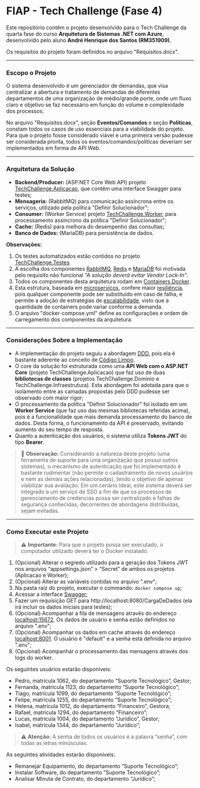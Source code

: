 # FIAP - Tech Challenge (Fase 4)

Este repositório contêm o projeto desenvolvido para o Tech Challenge da quarta fase do curso **Arquitetura de Sistemas .NET com Azure**, desenvolvido pelo aluno **André Henrique dos Santos (RM351909)**.

Os requisitos do projeto foram definidos no arquivo "Requisitos.docx".

---

### Escopo o Projeto

O sistema desenvolvido é um gerenciador de demandas, que visa centralizar a abertura e tratamento de demandas de diferentes departamentos de uma organização de médio/grande porte, onde um fluxo claro e objetivo se faz necessário em função do volume e complexidade dos processos.

No arquivo "Requisitos.docx", seção **Eventos/Comandos** e seção **Políticas**, constam todos os casos de uso essenciais para a viabilidade do projeto.
Para que o projeto fosse considerado viável e uma primeira versão pudesse ser considerada pronta, todos os eventos/comandos/políticas deveriam ser implementados em forma de API Web.

---

### Arquitetura da Solução

- **Backend/Producer:** (ASP.NET Core Web API) projeto <u>TechChallenge.Aplicacao</u>, que contêm uma interface Swagger para testes;
- **Mensageria:** (RabbitMQ) para comunicação assíncrona entre os serviços, utilizado pela política "Definir Solucionador";
- **Consumer:** (Worker Service) projeto <u>TechChallenge.Worker</u>, para processamento assíncrono da política "Definir Solucionador";
- **Cache:** (Redis) para melhora do desempenho das consultas;
- **Banco de Dados:** (MariaDB) para persistência de dados.

**Observações:**
1. Os testes automatizados estão contidos no projeto <u>TechChallenge.Testes</u>.
2. A escolha dos componentes <u>RabbitMQ</u>, <u>Redis</u> e <u>MariaDB</u> foi motivada pelo requisito não funcional *"A solução deverá evitar Vendor Lock-In"*.
3. Todos os componentes desta arquitetura rodam em <u>Containers Docker</u>.
4. Esta estrutura, baseada em <u>microserviços</u>, confere maior <u>resiliência</u>, pois qualquer componente pode ser substituído em caso de falha, e permite a adoção de estratégias de <u>escalabilidade</u>, visto que a quantidade de containers pode variar conforme a demanda.
5. O arquivo "docker-compose.yml" define as configurações e ordem de carregamento dos componentes da arquitetura.

---

### Considerações Sobre a Implementação

- A implementação do projeto seguiu a abordagem <u>DDD</u>, pois ela é bastante aderente ao conceito de <u>Código Limpo</u>.
- O core da solução foi estruturada como uma **API Web com o ASP.NET Core** (projeto TechChallenge.Aplicacao) que faz uso de duas **bibliotecas de classes** (projetos TechChallenge.Dominio e TechChallenge.Infraestrutura). Esta abordagem foi adotada para que o isolamento entre as camadas propostas pelo DDD pudesse ser observado com maior rigor;
- O processamento da política "Definir Solucionador" foi isolado em um **Worker Service** (que faz uso das mesmas bibliotecas referidas acima), pois é a funcionalidade que mais demanda processamento do banco de dados. Desta forma, o funcionamento da API é preservado, evitando aumento do seu tempo de resposta.
- Quanto a autenticação dos usuários, o sistema utiliza **Tokens JWT** do tipo **Bearer**.
> :memo: **Observação:** Considerando a natureza deste projeto (uma ferramenta de suporte para uma organização que possui outros sistemas), o mecanismo de autenticação que foi implementado é bastante rudimentar (não permite o cadastramento de novos usuários e nem as demais ações relacionadas), tendo o objetivo de apenas viabilizar sua avaliação. Em um cenário ideal, este sistema deverá ser integrado a um serviço de SSO a fim de que os processos de gerenciamento de credencias possa ser centralizado e falhas de segurança conhecidas, decorrentes de abordagens distribuídas, sejam evitadas.

---

### Como Executar este Projeto
> :warning: **Importante:** Para que o projeto possa ser executado, o computador utilizado deverá ter o Docker instalado.

1. (Opcional) Alterar o segredo utilizado para a geração dos Tokens JWT nos arquivos “appsettings.json” > “Secret” de ambos os projetos (Aplicacao e Worker);
2. (Opcional) Alterar as variáveis contidas no arquivo ".env";
3. Na pasta raíz do projeto, executar o commando: ``` docker compose up ```;
4. Acessar a interface [Swagger](http://localhost:8080/swagger/index.html);
5. Fazer um requisição GET para http://localhost:8080/CargaDeDados (ela irá incluir os dados iniciais para testes);
6. (Opcional) Acompanhar a fila de mensagens através do endereço [localhost:15672](http://localhost:15672/). Os dados de usuário e senha estão definidos no arquivo ".env";
7. (Opcional) Acompanhar os dados em cache através do endereço [localhost:8001](http://localhost:8001/). O usuário é "default" e a senha está definida no arquivo ".env";
8. (Opcional) Acompanhar o processamento das mensagens através dos logs do worker.

Os seguintes usuários estarão disponíveis:
- Pedro, matrícula 1062, do departamento “Suporte Tecnológico”, Gestor;
- Fernanda, matrícula 1123, do departamento “Suporte Tecnológico”;
- Tiago, matrícula 1099, do departamento “Suporte Tecnológico”;
- Felipe, matrícula 1255, do departamento “Suporte Tecnológico”;
- Helena, matrícula 1012, do departamento “Financeiro”, Gestora;
- Rafael, matrícula 1294, do departamento “Financeiro”;
- Lucas, matrícula 1004, do departamento “Jurídico”, Gestor;
- Isabel, matrícula 1344, do departamento “Jurídico”;
> :warning: **Atenção:** A senha de todos os usuários é a palavra “senha”, com todas as letras minúsculas.

As seguintes atividades estarão disponíveis:
- Remanejar Equipamento, do departamento “Suporte Tecnológico”;
- Instalar Software, do departamento “Suporte Tecnológico”;
- Analisar Minuta de Contrato, do departamento “Jurídico”;

